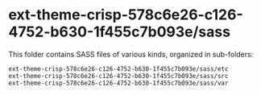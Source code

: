 # ext-theme-crisp-578c6e26-c126-4752-b630-1f455c7b093e/sass

This folder contains SASS files of various kinds, organized in sub-folders:

    ext-theme-crisp-578c6e26-c126-4752-b630-1f455c7b093e/sass/etc
    ext-theme-crisp-578c6e26-c126-4752-b630-1f455c7b093e/sass/src
    ext-theme-crisp-578c6e26-c126-4752-b630-1f455c7b093e/sass/var
